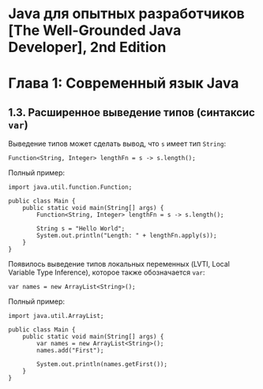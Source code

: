 # Java для опытных разработчиков [The Well-Grounded Java Developer], 2nd Edition

# Глава 1: Современный язык Java
## 1.3. Расширенное выведение типов (синтаксис `var`)
Выведение типов может сделать вывод, что `s` имеет тип `String`:
```
Function<String, Integer> lengthFn = s -> s.length();
```

Полный пример:
```
import java.util.function.Function;

public class Main {
    public static void main(String[] args) {
        Function<String, Integer> lengthFn = s -> s.length();

        String s = "Hello World";
        System.out.println("Length: " + lengthFn.apply(s));
    }
}
```

Появилось выведение типов локальных переменных (LVTI, Local Variable Type Inference), которое также обозначается `var`:
```
var names = new ArrayList<String>();
```

Полный пример:
```
import java.util.ArrayList;

public class Main {
    public static void main(String[] args) {
        var names = new ArrayList<String>();
        names.add("First");

        System.out.println(names.getFirst());
    }
}
```




